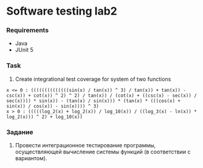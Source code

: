 # Software testing lab2

### Requirements
- Java
- JUnit 5

### Task
1. Create integrational test coverage for system of two functions
```
x <= 0 : ((((((((((((((sin(x) / tan(x)) ^ 3) / tan(x)) + tan(x)) - csc(x)) + cot(x)) ^ 2) ^ 2) / tan(x)) / (cot(x) + ((csc(x) - sec(x)) / sec(x)))) * sin(x)) - (tan(x) / sin(x))) * (tan(x) * (((cos(x) + sin(x)) / cos(x)) - sin(x)))) ^ 3)
x > 0 : (((((log_2(x) + log_2(x)) / log_10(x)) / ((log_3(x) - ln(x)) * log_2(x))) ^ 2) + log_10(x))
```

### Задание
1. Провести интеграционное тестирование программы, осуществляющей вычисление системы функций (в соответствии с вариантом).

